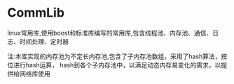 CommLib
=======

linux常用库,使用boost和标准库编写的常用库,包含线程池、内存池、通信、日志、时间处理、定时器

注:本库实现的内存池为不定长内存池,包含了子内存池数组，采用了hash算法，按位进行hash运算，
hash到各个子内存池中，以满足动态内存易变化的需求，以提供给网络库使用
